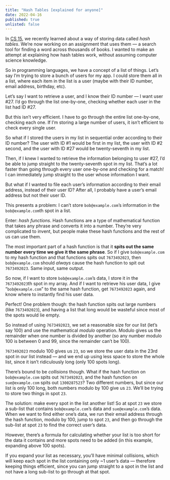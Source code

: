 ```yaml
---
title: "Hash Tables [explained for anyone]"
date: 2022-04-16
published: true
unlisted: false
---
```


In [CS 15](https://benborgers.com/posts/data-structures), we recently learned about a way of storing data called _hash tables_. We’re now working on an assignment that uses them — a search tool for finding a word across thousands of books. I wanted to make an attempt at explaining how hash tables work, without assuming computer science knowledge.

So in programming languages, we have a concept of a list of things. Let’s say I’m trying to store a bunch of users for my app. I could store them all in a list, where each item in the list is a user (maybe with their ID number, email address, birthday, etc).

Let’s say I want to retrieve a user, and I know their ID number — I want user #27. I’d go through the list one-by-one, checking whether each user in the list had ID #27.

But this isn’t very efficient. I have to go through the entire list one-by-one, checking each one. If I’m storing a large number of users, it isn’t efficient to check every single user.

So what if I stored the users in my list in sequential order according to their ID number? The user with ID #1 would be first in my list, the user with ID #2 second, and the user with ID #27 would be twenty-seventh in my list.

Then, if I knew I wanted to retrieve the information belonging to user #27, I’d be able to jump straight to the twenty-seventh spot in my list. That’s a lot faster than going through every user one-by-one and checking for a match! I can immediately jump straight to the user whose information I want.

But what if I wanted to file each user’s information according to their email address, instead of their user ID? After all, I probably have a user’s email address but not their user ID.

This presents a problem: I can’t store `bob@example.com`’s information in the `bob@example.com`th spot in a list.

Enter: _hash functions_. Hash functions are a type of mathematical function that takes any phrase and converts it into a number. They’re very complicated to invent, but people make these hash functions and the rest of us can use them.

The most important part of a hash function is that it **spits out the same number every time we give it the same phrase**. So if I give `bob@example.com` to my hash function and that functions spits out `7673492023`, then `bob@example.com` should _always_ cause the hash function to spit out `7673492023`. Same input, same output.

So now, if I want to store `bob@example.com`’s data, I store it in the `7673492023`th spot in my array. And if I want to retrieve his user data, I give “`bob@example.com`” to the same hash function, get `7673492023` again, and know where to instantly find his user data.

Perfect! One problem though: the hash function spits out large numbers (like `7673492023`), and having a list that long would be wasteful since most of the spots would lie empty.

So instead of using `7673492023`, we set a reasonable size for our list (let’s say 100) and use the mathematical _modulo_ operation. Modulo gives us the remainder when one number is divided by another (so any number modulo 100 is between 0 and 99, since the remainder can’t be 100).

`7673492023` modulo 100 gives us `23`, so we store the user data in the 23rd spot in our list instead — and we end up using less space to store the whole list, since it isn’t ridiculously long (only 100 spots long).

There’s bound to be _collisions_ though. What if the hash function on `bob@example.com` spits out `7673492023`, and the hash function on `sue@example.com` spits out `1300287523`? Two different numbers, but since our list is only 100 long, both numbers modulo by 100 give us `23`. We’ll be trying to store two things in spot `23`.

The solution: make every spot in the list another list! So at spot `23` we store a sub-list that contains `bob@example.com`’s data and `sue@example.com`’s data. When we want to find either one’s data, we run their email address through the hash function, modulo by 100, jump to spot `23`, and then go through the sub-list at spot `23` to find the correct user’s data.

However, there’s a formula for calculating whether your list is too short for the data it contains and more spots need to be added (in this example, expanding above 100 spots).

If you expand your list as necessary, you’ll have minimal collisions, which will keep each spot in the list containing only ~1 user’s data — therefore keeping things efficient, since you can jump straight to a spot in the list and not have a long sub-list to go through at that spot.
